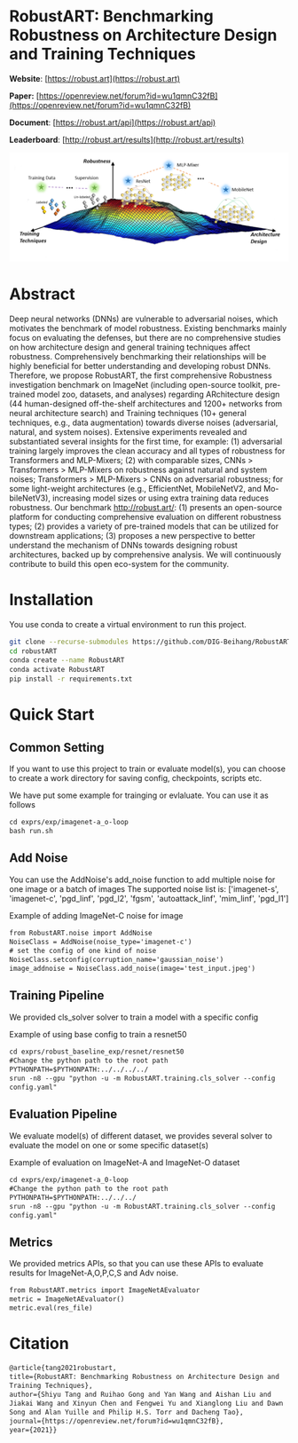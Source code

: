 # RobustART: Benchmarking Robustness on Architecture Design and Training Techniques

**Website**: [https://robust.art](https://robust.art)

**Paper:** [https://openreview.net/forum?id=wu1qmnC32fB](https://openreview.net/forum?id=wu1qmnC32fB)

**Document**: [https://robust.art/api](https://robust.art/api)

**Leaderboard**: [http://robust.art/results](http://robust.art/results)

<p align="center"><img src="website_main.png" width="700">


# Abstract
Deep neural networks (DNNs) are vulnerable to adversarial noises, which motivates the benchmark of model robustness. 
Existing benchmarks mainly focus on evaluating the defenses, but there are no comprehensive studies on how architecture
design and general training techniques affect robustness. Comprehensively benchmarking their relationships will be 
highly beneficial for better understanding and developing robust DNNs. Therefore, we propose RobustART, the first comprehensive Robustness investigation benchmark on ImageNet (including open-source toolkit, pre-trained model zoo, datasets, and analyses) regarding ARchitecture
design (44 human-designed off-the-shelf architectures and 1200+ networks from
neural architecture search) and Training techniques (10+ general techniques, e.g.,
data augmentation) towards diverse noises (adversarial, natural, and system noises).
Extensive experiments revealed and substantiated several insights for the first time,
for example: (1) adversarial training largely improves the clean accuracy and
all types of robustness for Transformers and MLP-Mixers; (2) with comparable
sizes, CNNs > Transformers > MLP-Mixers on robustness against natural and
system noises; Transformers > MLP-Mixers > CNNs on adversarial robustness; 
for some light-weight architectures (e.g., EfficientNet, MobileNetV2, and Mo-
 bileNetV3), increasing model sizes or using extra training data reduces robustness.
 Our benchmark http://robust.art/: (1) presents an open-source platform for
 conducting comprehensive evaluation on different robustness types; (2) provides a
 variety of pre-trained models that can be utilized for downstream applications; (3)
 proposes a new perspective to better understand the mechanism of DNNs towards
 designing robust architectures, backed up by comprehensive analysis. We will
 continuously contribute to build this open eco-system for the community.

# Installation
You use conda to create a virtual environment to run this project.

```bash
git clone --recurse-submodules https://github.com/DIG-Beihang/RobustART.git
cd robustART
conda create --name RobustART
conda activate RobustART
pip install -r requirements.txt
```

Quick Start
=====================================

Common Setting
--------------
If you want to use this project to train or evaluate model(s), you can choose to create a work directory for saving config, checkpoints, scripts etc.

We have put some example for trainging or evlaluate. You can use it as follows


	cd exprs/exp/imagenet-a_o-loop
	bash run.sh


Add Noise
---------
You can use the AddNoise's add_noise function to add multiple noise for one image or a batch of images
The supported noise list is: ['imagenet-s', 'imagenet-c', 'pgd_linf', 'pgd_l2', 'fgsm', 'autoattack_linf', 'mim_linf', 'pgd_l1']

Example of adding ImageNet-C noise for image


	from RobustART.noise import AddNoise
	NoiseClass = AddNoise(noise_type='imagenet-c')
	# set the config of one kind of noise
	NoiseClass.setconfig(corruption_name='gaussian_noise')
	image_addnoise = NoiseClass.add_noise(image='test_input.jpeg')

Training Pipeline
-----------------
We provided cls_solver solver to train a model with a specific config

Example of using base config to train a resnet50

	cd exprs/robust_baseline_exp/resnet/resnet50
	#Change the python path to the root path
	PYTHONPATH=$PYTHONPATH:../../../../
	srun -n8 --gpu "python -u -m RobustART.training.cls_solver --config config.yaml"


Evaluation Pipeline
-------------------
We evaluate model(s) of different dataset, we provides several solver to evaluate the model on one or some specific dataset(s)

Example of evaluation on ImageNet-A and ImageNet-O dataset


	cd exprs/exp/imagenet-a_0-loop
	#Change the python path to the root path
	PYTHONPATH=$PYTHONPATH:../../../
	srun -n8 --gpu "python -u -m RobustART.training.cls_solver --config config.yaml"


Metrics
-------
We provided metrics APIs, so that you can use these APIs to evaluate results for ImageNet-A,O,P,C,S and Adv noise.


	from RobustART.metrics import ImageNetAEvaluator
	metric = ImageNetAEvaluator()
	metric.eval(res_file)

     
# Citation
```
@article{tang2021robustart,
title={RobustART: Benchmarking Robustness on Architecture Design and Training Techniques},
author={Shiyu Tang and Ruihao Gong and Yan Wang and Aishan Liu and Jiakai Wang and Xinyun Chen and Fengwei Yu and Xianglong Liu and Dawn Song and Alan Yuille and Philip H.S. Torr and Dacheng Tao},
journal={https://openreview.net/forum?id=wu1qmnC32fB},
year={2021}}
```
